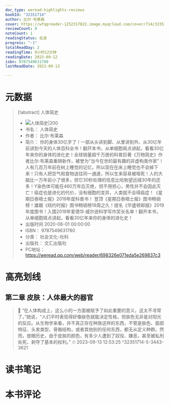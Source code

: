 ```yaml
---
doc_type: weread-highlights-reviews
bookId: "32351714"
author: 比尔·布莱森
cover: https://wfqqreader-1252317822.image.myqcloud.com/cover/714/32351714/t7_32351714.jpg
reviewCount: 0
noteCount: 1
readingStatus: 在读
progress: "-1"
totalReadDay: 2
readingTime: 0小时12分钟
readingDate: 2023-09-12
isbn: 9787549631780
lastReadDate: 2023-09-13

---
```

# 元数据
> [!abstract] 人体简史
> - ![ 人体简史|200](https://wfqqreader-1252317822.image.myqcloud.com/cover/714/32351714/t7_32351714.jpg)
> - 书名： 人体简史
> - 作者： 比尔·布莱森
> - 简介： 你的身体30亿岁了！一部从头讲到脚、从里讲到外、从30亿年前讲到今天的人体百科全书！翻开本书，从单细胞斑点讲起，看看30亿年来你的身体的进化史！全球销量超千万册的科普巨著《万物简史》作者比尔·布莱森重磅新作，被誉为“当今在世的最有趣的非虚构类作家”！人有几百万年前在树上睡觉的记忆，所以现在在床上睡觉也不会掉下来！只有人把空气和食物送往同一通道，所以生来容易被噎死！人的大脑比一万年前小了很多，但它30秒处理的信息比哈勃望远镜30年的还多！Y染色体可能在460万年后灭绝，但不用担心，男性并不会因此灭亡！癌症也是进化的代价，没有细胞的变异，人类就不会得癌症！《星期日泰晤士报》2019年度科普书！ 登顶《星期日泰晤士报》图书畅销榜！雄踞《纽约时报》图书畅销榜18周之久！提名《华盛顿邮报》2019年度图书！入围2019年爱德华·威尔逊科学写作奖长名单！翻开本书，从单细胞斑点讲起，看看30亿年来你的身体的进化史！
> - 出版时间 2020-06-01 00:00:00
> - ISBN： 9787549631780
> - 分类： 社会文化-社科
> - 出版社： 文汇出版社
> - PC地址：https://weread.qq.com/web/reader/698326e071eda5e269837c3

# 高亮划线

## 第二章 皮肤：人体最大的器官

> 📌 “在人体构成上，这么小的一方面被赋予了如此重要的意义，这太不寻常了。”她说，“人们平时表现得好像肤色就能决定性格，但肤色无非是对阳光的反应。从生物学来看，并不真正存在种族这样的东西，不管是肤色、面部特征、头发类型、骨骼结构，或者其他别的任何东西，都无从定义种群。然而，放眼历史，由于皮肤的颜色，有多少人遭到了奴役、嫌恶，甚至被私刑处死、剥夺了基本的权利。” 
> ⏱ 2023-09-13 12:53:25 ^32351714-5-3443-3621

# 读书笔记

# 本书评论
